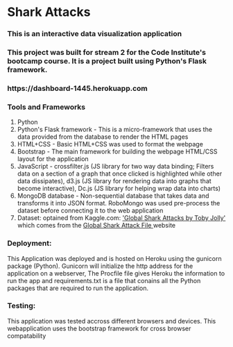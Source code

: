 # Shark Attacks


<h3> This is an interactive data visualization application</h3>

<h3> This project was built for stream 2 for the Code Institute's bootcamp course. It is a project built using Python's Flask framework. </h3>

<h3> https://dashboard-1445.herokuapp.com </h3>
 
<h3> Tools and Frameworks </h3>
<ol>
  <li> Python </li>
  <li> Python's Flask framework - This is a micro-framework that uses the data provided from the database to render the HTML pages </li>
  <li> HTML+CSS - Basic HTML+CSS was used to format the webpage </li>
  <li> Bootstrap - The main framework for building the webpage HTML/CSS layout for the application </li>
  <li> JavaScript - crossfilter.js (JS library for two way data binding; Filters data on a section of a graph that once clicked is highlighted while other data dissipates), d3.js (JS library for rendering data into graphs that become interactive), Dc.js (JS library for helping wrap data into charts)  </li>  
  <li> MongoDB database - Non-sequential database that takes data and transforms it into JSON format. RoboMongo was used pre-process the dataset before connecting it to the web application </li> 
  <li> Dataset: optained from Kaggle.com: <a href='https://www.kaggle.com/teajay/global-shark-attacks'> 'Global Shark Attacks by Toby Jolly' </a>  which comes from the  <a href='http://www.sharkattackfile.net/index.htm'> Global Shark Attack File </a> website </li>

</ol>

<h3> Deployment:</h3> This Application was deployed and is hosted on Heroku using the gunicorn package (Python). Gunicorn will initialize the http address for the application on a webserver, The Procfile file gives Heroku the information to run the app and requirements.txt is a file that conains all the Python packages that are required to run the application. </h4> 

<h3> Testing: </h3>  This application was tested accross different browsers and devices. This webapplication uses the bootstrap framework for cross browser compatability
